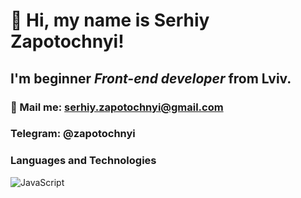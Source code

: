 # 👋 Hi, my name is **Serhiy Zapotochnyi**!
## I'm beginner *Front-end developer* from Lviv.
### 📧 Mail me: serhiy.zapotochnyi@gmail.com
### Telegram: @zapotochnyi
### Languages and Technologies
![JavaScript](https://img.shields.io/badge/JAVASCRIPT-informational?style=flat-square&logo=javascript)
